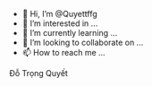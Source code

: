 - 👋 Hi, I’m @Quyettffg
- 👀 I’m interested in ...
- 🌱 I’m currently learning ...
- 💞️ I’m looking to collaborate on ...
- 📫 How to reach me ...

<!---
Quyettffg/Quyettffg is a ✨ special ✨ repository because its `README.md` (this file) appears on your GitHub profile.
You can click the Preview link to take a look at your changes.
--->
Đỗ Trọng Quyết
